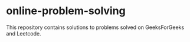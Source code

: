 # online-problem-solving
This repository contains solutions to problems solved on GeeksForGeeks and Leetcode.
